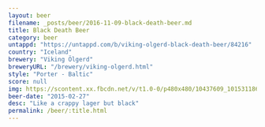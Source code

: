 ```yaml
---
layout: beer
filename: _posts/beer/2016-11-09-black-death-beer.md
title: Black Death Beer
category: beer
untappd: "https://untappd.com/b/viking-olgerd-black-death-beer/84216"
country: "Iceland"
brewery: "Viking Ölgerd"
breweryURL: "/brewery/viking-olgerd.html"
style: "Porter - Baltic"
score: null
img: https://scontent.xx.fbcdn.net/v/t1.0-0/p480x480/10437609_10153118667103745_274358326202189719_n.jpg?_nc_cat=101&oh=2bfe02aa72385c45281ff7d021ba276a&oe=5C4C91D0
beer-date: "2015-02-27"
desc: "Like a crappy lager but black"
permalink: /beer/:title.html
---
```

